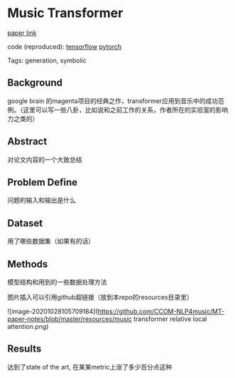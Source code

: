 # Music Transformer

[paper link](https://arxiv.org/pdf/1809.04281.pdf)

code (reproduced): [tensorflow](https://github.com/jason9693/MusicTransformer-tensorflow2.0) [pytorch](https://github.com/jason9693/MusicTransformer-pytorch)

Tags: generation, symbolic

## Background

google brain 的magenta项目的经典之作，transformer应用到音乐中的成功范例。（这里可以写一些八卦，比如说和之前工作的关系，作者所在的实验室的影响力之类的）

## Abstract

对论文内容的一个大致总结

## Problem Define

问题的输入和输出是什么

## Dataset

用了哪些数据集（如果有的话）

## Methods

模型结构和用到的一些数据处理方法

图片插入可以引用github超链接（放到本repo的resources目录里）

![image-20201028105709184](https://github.com/CCOM-NLP4music/MT-paper-notes/blob/master/resources/music transformer relative local attention.png)

## Results

达到了state of the art, 在某某metric上涨了多少百分点这种



